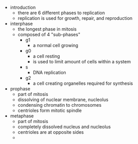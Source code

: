 - introduction
	- there are 6 different phases to replication
	- replication is used for growth, repair, and reproduction
- interphase
	- the longest phase in mitosis
	- composed of 4 "sub-phases"
		- g1
			- a normal cell growing
		- g0
			- a cell resting
			- is used to limit amount of cells within a system
		- s
			- DNA replication
		- g2
			- a cell creating organelles required for synthesis
- prophase
	- part of mitosis
	- dissolving of nuclear membrane, nucleolus
	- condensing chromatin to chromosomes
	- centrioles form mitotic spindle
- metaphase
	- part of mitosis
	- completely dissolved nucleus and nucleolus
	- centrioles are at opposite sides
	-